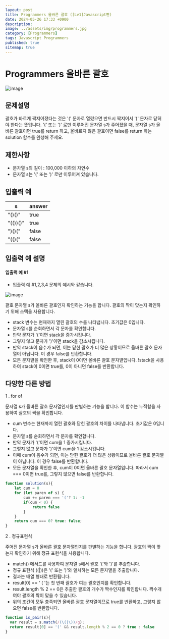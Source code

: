 ```yaml
---
layout: post
title: Programmers 올바른 괄호 ([Lv1]Javascript편)
date: 2024-05-26 17:33 +0900
description: 
image: ../assets/img/programmers.jpg
category: [Programmers]
tags: Javascript Programmers
published: true
sitemap: true
---
```


# Programmers 올바른 괄호

![image](https://github.com/gnlgk/gnlgk.github.io/assets/161431748/ed9ecf63-a8f9-456f-a7c8-bef32fd85801)

## 문제설명

괄호가 바르게 짝지어졌다는 것은 '(' 문자로 열렸으면 반드시 짝지어서 ')' 문자로 닫혀야 한다는 뜻입니다.
'(' 또는 ')' 로만 이루어진 문자열 s가 주어졌을 때, 문자열 s가 올바른 괄호이면 true를 return 하고, 올바르지 않은 괄호이면 false를 return 하는 solution 함수를 완성해 주세요.

## 제한사항

* 문자열 s의 길이 : 100,000 이하의 자연수
* 문자열 s는 '(' 또는 ')' 로만 이루어져 있습니다.

## 입출력 예

|s|answer|
|---|---|
|"()()"|true|
|"(())()"|true|
|")()("|false|
|"(()("|false|

## 입출력 예 설명

#### 입출력 예 #1

* 입출력 예 #1,2,3,4
문제의 예시와 같습니다.

![image](https://github.com/gnlgk/gnlgk.github.io/assets/161431748/ac9f3659-d51b-4909-9a0b-5f09e9cc618f)

괄호 문자열 s가 올바른 괄호인지 확인하는 기능을 합니다. 괄호의 짝이 맞는지 확인하기 위해 스택을 사용합니다.

* stack 변수는 현재까지 열린 괄호의 수를 나타냅니다. 초기값은 0입니다.
* 문자열 s를 순회하면서 각 문자를 확인합니다.
* 만약 문자가 '('이면 stack을 증가시킵니다.
* 그렇지 않고 문자가 ')'이면 stack을 감소시킵니다.
* 만약 stack이 음수가 되면, 이는 닫힌 괄호가 더 많은 상황이므로 올바른 괄호 문자열이 아닙니다. 이 경우 false를 반환합니다.
* 모든 문자열을 확인한 후, stack이 0이면 올바른 괄호 문자열입니다. !stack을 사용하여 stack이 0이면 true를, 0이 아니면 false를 반환합니다.

## 다양한 다른 방법

1 . for of

문자열 s가 올바른 괄호 문자열인지를 판별하는 기능을 합니다. 이 함수는 누적합을 사용하여 괄호의 짝을 확인합니다.

* cum 변수는 현재까지 열린 괄호와 닫힌 괄호의 차이를 나타냅니다. 초기값은 0입니다.
* 문자열 s를 순회하면서 각 문자를 확인합니다.
* 만약 문자가 '('이면 cum을 1 증가시킵니다.
* 그렇지 않고 문자가 ')'이면 cum을 1 감소시킵니다.
* 이때 cum이 음수가 되면, 이는 닫힌 괄호가 더 많은 상황이므로 올바른 괄호 문자열이 아닙니다. 이 경우 false를 반환합니다.
* 모든 문자열을 확인한 후, cum이 0이면 올바른 괄호 문자열입니다. 따라서 cum === 0이면 true를, 그렇지 않으면 false를 반환합니다.

````javascript
function solution(s){
    let cum = 0
    for (let paren of s) {
        cum += paren === '('? 1: -1
        if(cum < 0) {
            return false
        }
    }
    return cum === 0? true: false;
}
````

2 . 정규표현식

주어진 문자열 s가 올바른 괄호 문자열인지를 판별하는 기능을 합니다. 괄호의 짝이 맞는지 확인하기 위해 정규 표현식을 사용합니다.

* match() 메서드를 사용하여 문자열 s에서 괄호 '('와 ')'를 추출합니다.
* 정규 표현식 (\(|\))은 '(' 또는 ')'와 일치하는 모든 문자열을 추출합니다.
* 결과는 배열 형태로 반환됩니다.
* result[0] == ' &#40; '는 첫 번째 괄호가 여는 괄호인지를 확인합니다.
* result.length % 2 == 0은 추출한 괄호의 개수가 짝수인지를 확인합니다. 짝수개여야 괄호의 짝이 맞을 수 있습니다.
* 위의 조건이 모두 충족되면 올바른 괄호 문자열이므로 true를 반환하고, 그렇지 않으면 false를 반환합니다.

````javascript
function is_pair(s){
  var result = s.match(/(\(|\))/g);
  return result[0] == '(' && result.length % 2 == 0 ? true : false
}
````

